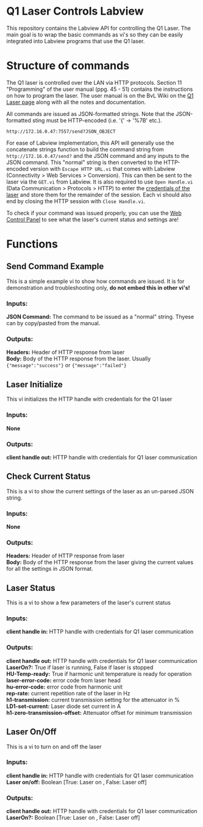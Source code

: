 # Q1 Laser Controls Labview

This repository contains the Labview API for controlling the Q1 Laser. The main goal is to wrap the basic commands as vi's so they can be easily integrated into Labview programs that use the Q1 laser.

# Structure of commands

The Q1 laser is controlled over the LAN via HTTP protocols. Section 11 "Programming" of the user manual (ppg. 45 - 51) contains the instructions on how to program the laser. The user manual is on the BvL Wiki on the [Q1 Laser page](https://tapajo.physics.mcgill.ca/neutrino/wiki/bnl/index.php/Q1_Laser) along with all the notes and documentation.

All commands are issued as JSON-formatted strings. Note that the JSON-formatted sting must be HTTP-encoded (i.e. '{' -> '%7B' etc.). 
```
http://172.16.0.47:7557/send?JSON_OBJECT
```
For ease of Labview implementation, this API will generally use the concatenate strings function to build the command string from `http://172.16.0.47/send?` and the JSON command and any inputs to the JSON command. This "normal" string is then converted to the HTTP-encoded version with `Escape HTTP URL.vi` that comes with Labview (Connectivity > Web Services > Conversion). This can then be sent to the laser via the `GET.vi` from Labview. It is also required to use `Open Handle.vi` (Data Communication > Protocols > HTTP) to enter the [credentials of the laser](https://tapajo.physics.mcgill.ca/neutrino/wiki/bnl/index.php/Q1_Laser) and store them for the remainder of the session. Each vi should also end by closing the HTTP session with `Close Handle.vi`.

To check if your command was issued properly, you can use the [Web Control Panel](http://172.16.0.47:7557/) to see what the laser's current status and settings are! 

# Functions

## Send Command Example
This is a simple example vi to show how commands are issued. It is for demonstration and troubleshooting only, **do not embed this in other vi's!**  

### Inputs:  
**JSON Command:** The command to be issued as a "normal" string. Thyese can by copy/pasted from the manual.

### Outputs:  
**Headers:** Header of HTTP response from laser  
**Body:** Body of the HTTP response from the laser. Usually `{"message":"success"}` or `{"message":"failed"}`  

## Laser Initialize
This vi initializes the HTTP handle with credentials for the Q1 laser

### Inputs:  
**None**

### Outputs:  
**client handle out:** HTTP handle with credentials for Q1 laser communication 

## Check Current Status
This is a vi to show the current settings of the laser as an un-parsed JSON string.

### Inputs:  
**None**

### Outputs:  
**Headers:** Header of HTTP response from laser  
**Body:** Body of the HTTP response from the laser giving the current values for all the settings in JSON format.

## Laser Status
This is a vi to show a few parameters of the laser's current status

### Inputs:  
**client handle in:** HTTP handle with credentials for Q1 laser communication

### Outputs:  
**client handle out:** HTTP handle with credentials for Q1 laser communication  
**LaserOn?:** True if laser is running, False if laser is stopped  
**HU-Temp-ready:** True if harmonic unit temperature is ready for operation  
**laser-error-code:** error code from laser head  
**hu-error-code:** error code from harmonic unit  
**rep-rate:** current repetition rate of the laser in Hz  
**h1-transmission:** current transmission setting for the attenuator in %  
**LD1-set-current:** Laser diode set current in A  
**h1-zero-transmission-offset:** Attenuator offset for minimum transmission  

## Laser On/Off
This is a vi to turn on and off the laser

### Inputs:  
**client handle in:** HTTP handle with credentials for Q1 laser communication  
**Laser on/off:** Boolean [True: Laser on , False: Laser off]

### Outputs:  
**client handle out:** HTTP handle with credentials for Q1 laser communication  
**LaserOn?:** Boolean [True: Laser on , False: Laser off]  
 